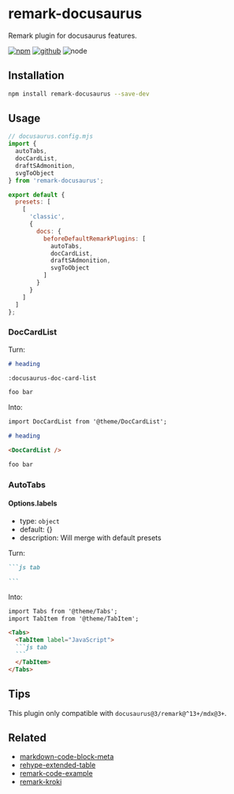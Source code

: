 # remark-docusaurus

Remark plugin for docusaurus features.

[![npm][npm-badge]][npm-url]
[![github][github-badge]][github-url]
![node][node-badge]

[npm-url]: https://www.npmjs.com/package/remark-docusaurus
[npm-badge]: https://img.shields.io/npm/v/remark-docusaurus.svg?style=flat-square&logo=npm
[github-url]: https://github.com/nice-move/remark-docusaurus
[github-badge]: https://img.shields.io/npm/l/remark-docusaurus.svg?style=flat-square&colorB=blue&logo=github
[node-badge]: https://img.shields.io/node/v/remark-docusaurus.svg?style=flat-square&colorB=green&logo=node.js

## Installation

```bash
npm install remark-docusaurus --save-dev
```

## Usage

```mjs
// docusaurus.config.mjs
import {
  autoTabs,
  docCardList,
  draftSAdmonition,
  svgToObject
} from 'remark-docusaurus';

export default {
  presets: [
    [
      'classic',
      {
        docs: {
          beforeDefaultRemarkPlugins: [
            autoTabs,
            docCardList,
            draftSAdmonition,
            svgToObject
          ]
        }
      }
    ]
  ]
};
```

### DocCardList

Turn:

```markdown
# heading

:docusaurus-doc-card-list

foo bar
```

Into:

```markdown
import DocCardList from '@theme/DocCardList';

# heading

<DocCardList />

foo bar
```

### AutoTabs

#### Options.labels

- type: `object`
- default: {}
- description: Will merge with default presets

Turn:

````markdown
```js tab

```
````

Into:

````md
import Tabs from '@theme/Tabs';
import TabItem from '@theme/TabItem';

<Tabs>
  <TabItem label="JavaScript">
  ```js tab
  ```
  </TabItem>
</Tabs>
````

## Tips

This plugin only compatible with `docusaurus@3/remark@^13+/mdx@3+`.

## Related

- [markdown-code-block-meta](https://github.com/nice-move/markdown-code-block-meta)
- [rehype-extended-table](https://github.com/nice-move/rehype-extended-table)
- [remark-code-example](https://github.com/nice-move/remark-code-example)
- [remark-kroki](https://github.com/nice-move/remark-kroki)
